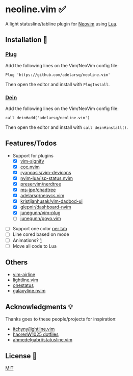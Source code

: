 # neoline.vim ✅

A light statusline/tabline plugin for [Neovim](https://github.com/neovim/neovim) using [Lua](https://www.lua.org).

## Installation 🧙

### [Plug](https://github.com/junegunn/vim-plug)

Add the following lines on the Vim/NeoVim config file:

```vim
Plug 'https://github.com/adelarsq/neoline.vim'
```

Then open the editor and install with `PlugInstall`.

### [Dein](https://github.com/Shougo/dein.vim)

Add the following lines on the Vim/NeoVim config file:

```vim
call dein#add('adelarsq/neoline.vim')
```

Then open the editor and install with `call dein#install()`.

## Features/Todos

- Support for plugins
  - [x] [vim-signify](https://github.com/mhinz/vim-signify)
  - [x] [coc.nvim](https://github.com/neoclide/coc.nvim)
  - [x] [ryanoasis/vim-devicons](https://github.com/ryanoasis/vim-devicons)
  - [x] [nvim-lua/lsp-status.nvim](https://github.com/nvim-lua/lsp-status.nvim)
  - [x] [preservim/nerdtree](https://github.com/preservim/nerdtree)
  - [x] [ms-jpq/chadtree](https://github.com/ms-jpq/chadtree)
  - [x] [adelarsq/neovcs.vim](https://github.com/adelarsq/neovcs.vim)
  - [x] [kristijanhusak/vim-dadbod-ui](https://github.com/kristijanhusak/vim-dadbod-ui)
  - [x] [glepnir/dashboard-nvim](https://github.com/glepnir/dashboard-nvim)
  - [x] [junegunn/vim-plug](https://github.com/junegunn/vim-plug)
  - [ ] [junegunn/goyo.vim](https://github.com/junegunn/goyo.vim)
- [ ] Support one color [per tab](https://marketplace.visualstudio.com/items?itemName=orepor.color-tabs-vscode-ext)
- [ ] Line cored based on mode
- [ ] Animations? [1](https://www.reddit.com/r/neovim/comments/gu7h0i/how_would_i_go_about_writing_an_animation_for_my)
- [ ] Move all code to Lua

## Others

- [vim-airline](https://github.com/vim-airline/vim-airline)
- [lightline.vim](https://github.com/itchyny/lightline.vim)
- [onestatus](https://github.com/narajaon/onestatus)
- [galaxyline.nvim](https://github.com/glepnir/galaxyline.nvim)

## Acknowledgments 💡

Thanks goes to these people/projects for inspiration:

- [itchyny/lightline.vim](https://github.com/itchyny/lightline.vim)
- [haorenW1025 dotfiles](https://github.com/haorenW1025/config)
- [ahmedelgabri/statusline.vim](https://gist.github.com/ahmedelgabri/b9127dfe36ba86f4496c8c28eb65ef2b)

## License 📜

[MIT](License)

